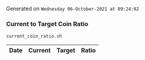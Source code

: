 Generated on `Wednesday 06-October-2021 at 09:24:02`

### Current to Target Coin Ratio
`current_coin_ratio.sh`

Date|Current|Target|Ratio
---|---|---|---
